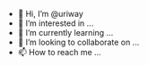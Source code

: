 - 👋 Hi, I’m @uriway
- 👀 I’m interested in ...
- 🌱 I’m currently learning ...
- 💞️ I’m looking to collaborate on ...
- 📫 How to reach me ...

<!---
uriway/uriway is a ✨ special ✨ repository because its `README.md` (this file) appears on your GitHub profile.
You can click the Preview link to take a look at your changes.
--->
